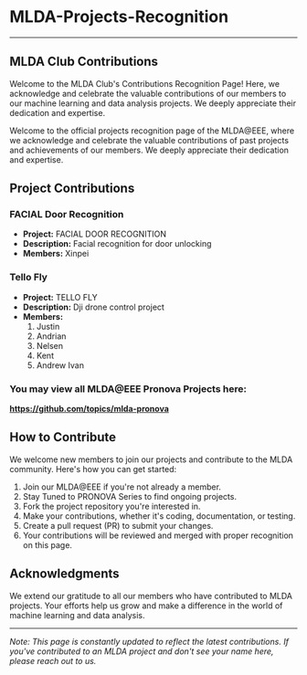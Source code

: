 # MLDA-Projects-Recognition

---
MLDA Club Contributions
---

Welcome to the MLDA Club's Contributions Recognition Page! Here, we acknowledge and celebrate the valuable contributions of our members to our machine learning and data analysis projects. We deeply appreciate their dedication and expertise.

Welcome to the official projects recognition page of the MLDA@EEE, where we acknowledge and celebrate the valuable contributions of past projects and achievements of our members. We deeply appreciate their dedication and expertise.

## Project Contributions

### FACIAL Door Recognition
- **Project:** FACIAL DOOR RECOGNITION
- **Description:** Facial recognition for door unlocking
- **Members:** Xinpei 

### Tello Fly
- **Project:** TELLO FLY
- **Description:** Dji drone control project
- **Members:**
  1. Justin
  2. Andrian
  3. Nelsen
  4. Kent
  5. Andrew Ivan

### You may view all MLDA@EEE Pronova Projects here:
 **https://github.com/topics/mlda-pronova**

## How to Contribute

We welcome new members to join our projects and contribute to the MLDA community. Here's how you can get started:

1. Join our MLDA@EEE if you're not already a member.
2. Stay Tuned to PRONOVA Series to find ongoing projects.
3. Fork the project repository you're interested in.
4. Make your contributions, whether it's coding, documentation, or testing.
5. Create a pull request (PR) to submit your changes.
6. Your contributions will be reviewed and merged with proper recognition on this page.

## Acknowledgments

We extend our gratitude to all our members who have contributed to MLDA projects. Your efforts help us grow and make a difference in the world of machine learning and data analysis.

---

*Note: This page is constantly updated to reflect the latest contributions. If you've contributed to an MLDA project and don't see your name here, please reach out to us.*
